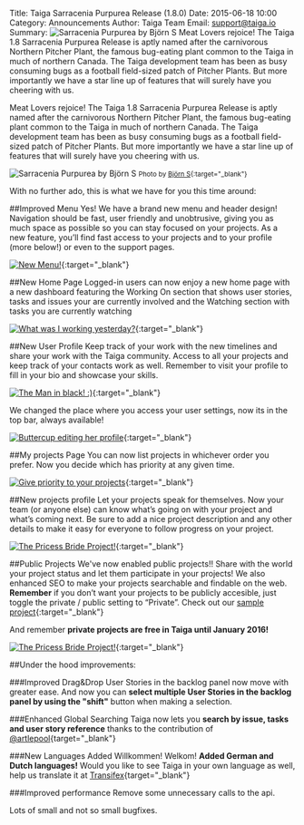 Title: Taiga Sarracenia Purpurea Release (1.8.0)
Date: 2015-06-18 10:00
Category: Announcements
Author: Taiga Team
Email: support@taiga.io
Summary: ![Sarracenia Purpurea by Björn S](https://c1.staticflickr.com/9/8832/18269121388_e3b3efb602_k.jpg) Meat Lovers rejoice! The Taiga 1.8 Sarracenia Purpurea Release is aptly named after the carnivorous Northern Pitcher Plant, the famous bug-eating plant common to the Taiga in much of northern Canada. The Taiga development team has been as busy consuming bugs as a football field-sized patch of Pitcher Plants. But more importantly we have a star line up of features that will surely have you cheering with us.

Meat Lovers rejoice! The Taiga 1.8 Sarracenia Purpurea Release is aptly named after the carnivorous Northern Pitcher Plant, the famous bug-eating plant common to the Taiga in much of northern Canada. The Taiga development team has been as busy consuming bugs as a football field-sized patch of Pitcher Plants. But more importantly we have a star line up of features that will surely have you cheering with us.

![Sarracenia Purpurea by Björn S](https://c1.staticflickr.com/9/8832/18269121388_e3b3efb602_k.jpg)
<small>Photo by [Björn S](https://flic.kr/p/tQo2iw "See Björn S profile"){:target="_blank"}</small>

With no further ado, this is what we have for you this time around:

##Improved Menu
Yes! We have a brand new menu and header design! Navigation should be fast, user friendly and unobtrusive, giving you as much space as possible so you can stay focused on your projects. As a new feature, you’ll find fast access to your projects and to your profile (more below!) or even to the support pages.

[![New Menu!](/images/2015-06-18_changelog180/new-menus.png)](/images/2015-06-18_changelog180/new-menus.png){:target="_blank"}

##New Home Page
Logged-in users can now enjoy a new home page with a new dashboard featuring the Working On section that shows user stories, tasks and issues your are currently involved and the Watching section with tasks you are currently watching

[![What was I working yesterday?](/images/2015-06-18_changelog180/home-page.png)](/images/2015-06-18_changelog180/home-page.png){:target="_blank"}

##New User Profile
Keep track of your work with the new timelines and share your work with the Taiga community. Access to all your projects and keep track of your contacts work as well. Remember to visit your profile to fill in your bio and showcase your skills.

[![The Man in black! :)](/images/2015-06-18_changelog180/user_profile.png)](/images/2015-06-18_changelog180/user_profile.png){:target="_blank"}

We changed the place where you access your user settings, now its in the top bar, always available!

[![Buttercup editing her profile](/images/2015-06-18_changelog180/my_profile_edition.png)](/images/2015-06-18_changelog180/my_profile_edition.png){:target="_blank"}

##My projects Page
You can now list projects in whichever order you prefer. Now you decide which has priority at any given time.

[![Give priority to your projects](/images/2015-06-18_changelog180/my-projects.png)](/images/2015-06-18_changelog180/my-projects.png){:target="_blank"}

##New projects profile
Let your projects speak for themselves. Now your team (or anyone else) can know what’s going on with your project and what’s coming next. Be sure to add a nice project description and any other details to make it easy for everyone to follow progress on your project.

[![The Pricess Bride Project!](/images/2015-06-18_changelog180/project-profile.png)](/images/2015-06-18_changelog180/project-profile.png){:target="_blank"}

##Public Projects
We've now enabled public projects!! Share with the world your project status and let them participate in your projects! We also enhanced SEO to make your projects searchable and findable on the web. **Remember** if you don’t want your projects to be publicly accesible, just toggle the private / public setting to “Private”. Check out our [sample project](https://tree.taiga.io/project/the-princess-bride/){:target="_blank"}

And remember **private projects are free in Taiga until January 2016!**

[![The Pricess Bride Project!](/images/2015-06-18_changelog180/public-project.png)](/images/2015-06-18_changelog180/public-project.png){:target="_blank"}

##Under the hood improvements:

###Improved Drag&Drop
User Stories in the backlog panel now move with greater ease. And now you can **select multiple User Stories in the backlog panel by using the "shift"** button when making a selection.

###Enhanced Global Searching
Taiga now lets you **search by issue, tasks and user story reference** thanks to the contribution of [@artlepool](https://github.com/artlepool){target="_blank"}

###New Languages Added
Willkommen! Welkom! **Added German and Dutch languages!** Would you like to see Taiga in your own language as well, help us translate it at [Transifex](https://www.transifex.com/organization/taiga-agile-llc/){target="_blank"}

###Improved performance
Remove some unnecessary calls to the api.

Lots of small and not so small bugfixes.
